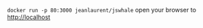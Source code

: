 `docker run -p 80:3000 jeanlaurent/jswhale`
open your browser to [http://localhost](http://localhost)

